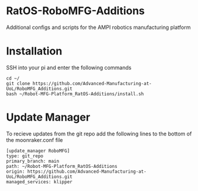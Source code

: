 # RatOS-RoboMFG-Additions
Additional configs and scripts for the AMPI robotics manufacturing platform

# Installation
SSH into your pi and enter the following commands

```
cd ~/
git clone https://github.com/Advanced-Manufacturing-at-UoL/RoboMFG_Additions.git
bash ~/Robot-MFG-Platform_RatOS-Additions/install.sh
```

# Update Manager
To recieve updates from the git repo add the following lines to the bottom of the moonraker.conf file

```
[update_manager RoboMFG]
type: git_repo
primary_branch: main
path: ~/Robot-MFG-Platform_RatOS-Additions
origin: https://github.com/Advanced-Manufacturing-at-UoL/RoboMFG_Additions.git
managed_services: klipper
```
